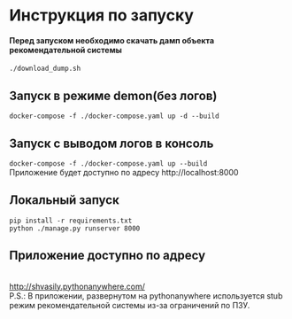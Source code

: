 # Инструкция по запуску
#### Перед запуском необходимо скачать дамп объекта рекомендательной системы
`./download_dump.sh`
## Запуск в режиме demon(без логов)
`docker-compose -f ./docker-compose.yaml up -d --build`
## Запуск с выводом логов в консоль
`docker-compose -f ./docker-compose.yaml up --build`
<br/> Приложение будет доступно по адресу http://localhost:8000
## Локальный запуск
`pip install -r requirements.txt`
 <br/>`python ./manage.py runserver 8000`
## Приложение доступно по адресу 
<br/> http://shvasily.pythonanywhere.com/
<br/> P.S.: В приложении, развернутом на pythonanywhere используется stub режим рекомендательной системы из-за ограничений по ПЗУ.

